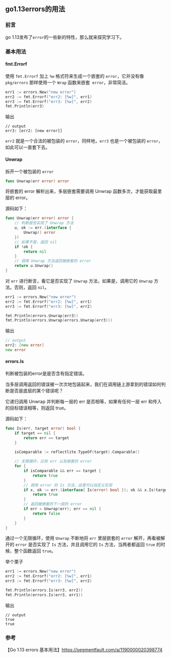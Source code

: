 ## go1.13errors的用法

### 前言

go 1.13发布了`error`的一些新的特性，那么就来探究学习下。

### 基本用法

#### fmt.Errorf

使用 `fmt.Errorf` 加上 `%w` 格式符来生成一个嵌套的 `error`，它并没有像 `pkg/errors` 那样使用一个 `Wrap` 函数来嵌套` error`，非常简洁。  

````go
err1 := errors.New("new error")
err2 := fmt.Errorf("err2: [%w]", err1)
err3 := fmt.Errorf("err3: [%w]", err2)
fmt.Println(err3)
````
输出
````
// output
err3: [err2: [new error]]
````
`err2` 就是一个合法的被包装的 `error`，同样地，`err3` 也是一个被包装的 `error`，如此可以一直套下去。  

#### Unwrap

拆开一个被包装的 `error`  

````go
func Unwrap(err error) error
````
将嵌套的 error 解析出来，多层嵌套需要调用 Unwrap 函数多次，才能获取最里层的 error。  

源码如下：  

````go
func Unwrap(err error) error {
    // 判断是否实现了 Unwrap 方法
	u, ok := err.(interface {
		Unwrap() error
	})
	// 如果不是，返回 nil
	if !ok {
		return nil
	}
	// 调用 Unwrap 方法返回被嵌套的 error
	return u.Unwrap()
}
````

对 `err` 进行断言，看它是否实现了 `Unwrap` 方法，如果是，调用它的 `Unwrap` 方法。否则，返回 `nil`。

````go
err1 := errors.New("new error")
err2 := fmt.Errorf("err2: [%w]", err1)
err3 := fmt.Errorf("err3: [%w]", err2)

fmt.Println(errors.Unwrap(err3))
fmt.Println(errors.Unwrap(errors.Unwrap(err3)))
````

输出

````go
// output
err2: [new error]
new error
````

#### errors.Is

判断被包装的error是是否含有指定错误。  

当多层调用返回的错误被一次次地包装起来，我们在调用链上游拿到的错误如何判断是否是底层的某个错误呢？  

它递归调用 Unwrap 并判断每一层的 err 是否相等，如果有任何一层 err 和传入的目标错误相等，则返回 true。  

源码如下：
````go
func Is(err, target error) bool {
	if target == nil {
		return err == target
	}

	isComparable := reflectlite.TypeOf(target).Comparable()
	
	// 无限循环，比较 err 以及嵌套的 error
	for {
		if isComparable && err == target {
			return true
		}
		// 调用 error 的 Is 方法，这里可以自定义实现
		if x, ok := err.(interface{ Is(error) bool }); ok && x.Is(target) {
			return true
		}
		// 返回被嵌套的下一层的 error
		if err = Unwrap(err); err == nil {
			return false
		}
	}
}
````
通过一个无限循环，使用 `Unwrap` 不断地将 `err` 里层嵌套的 `error` 解开，再看被解开的 `error` 是否实现了 `Is` 方法，并且调用它的 `Is` 方法，当两者都返回 `true` 的时候，整个函数返回 `true`。

举个栗子

````go
err1 := errors.New("new error")
err2 := fmt.Errorf("err2: [%w]", err1)
err3 := fmt.Errorf("err3: [%w]", err2)

fmt.Println(errors.Is(err3, err2))
fmt.Println(errors.Is(err3, err1))
````
输出
````
// output
true
true
````



### 参考
 
【Go 1.13 errors 基本用法】https://segmentfault.com/a/1190000020398774